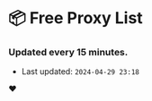 # :package: Free Proxy List
### Updated every 15 minutes.

- Last updated: `2024-04-29 23:18`

:heart:
